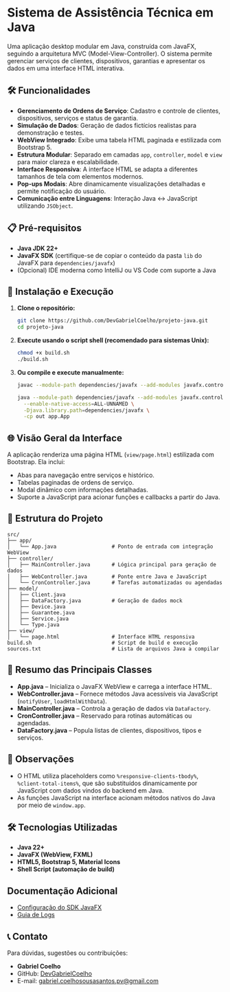 # Sistema de Assistência Técnica em Java

Uma aplicação desktop modular em Java, construída com JavaFX, seguindo a arquitetura MVC (Model-View-Controller). O sistema permite gerenciar serviços de clientes, dispositivos, garantias e apresentar os dados em uma interface HTML interativa.

## 🛠️ Funcionalidades

* **Gerenciamento de Ordens de Serviço**: Cadastro e controle de clientes, dispositivos, serviços e status de garantia.
* **Simulação de Dados**: Geração de dados fictícios realistas para demonstração e testes.
* **WebView Integrado**: Exibe uma tabela HTML paginada e estilizada com Bootstrap 5.
* **Estrutura Modular**: Separado em camadas `app`, `controller`, `model` e `view` para maior clareza e escalabilidade.
* **Interface Responsiva**: A interface HTML se adapta a diferentes tamanhos de tela com elementos modernos.
* **Pop-ups Modais**: Abre dinamicamente visualizações detalhadas e permite notificação do usuário.
* **Comunicação entre Linguagens**: Interação Java ↔ JavaScript utilizando `JSObject`.

## 📋 Pré-requisitos

* **Java JDK 22+**
* **JavaFX SDK** (certifique-se de copiar o conteúdo da pasta `lib` do JavaFX para `dependencies/javafx`)
* (Opcional) IDE moderna como IntelliJ ou VS Code com suporte a Java

## 🚀 Instalação e Execução

1. **Clone o repositório:**

   ```bash
   git clone https://github.com/DevGabrielCoelho/projeto-java.git
   cd projeto-java
   ```

2. **Execute usando o script shell (recomendado para sistemas Unix):**

   ```bash
   chmod +x build.sh
   ./build.sh
   ```

3. **Ou compile e execute manualmente:**

   ```bash
   javac --module-path dependencies/javafx --add-modules javafx.controls,javafx.fxml,javafx.web -d out @sources.txt

   java --module-path dependencies/javafx --add-modules javafx.controls,javafx.fxml,javafx.web \
     --enable-native-access=ALL-UNNAMED \
     -Djava.library.path=dependencies/javafx \
     -cp out app.App
   ```

## 🌐 Visão Geral da Interface

A aplicação renderiza uma página HTML (`view/page.html`) estilizada com Bootstrap. Ela inclui:

* Abas para navegação entre serviços e histórico.
* Tabelas paginadas de ordens de serviço.
* Modal dinâmico com informações detalhadas.
* Suporte a JavaScript para acionar funções e callbacks a partir do Java.

## 📂 Estrutura do Projeto

```
src/
├── app/
│   └── App.java                  # Ponto de entrada com integração WebView
├── controller/
│   ├── MainController.java       # Lógica principal para geração de dados
│   ├── WebController.java        # Ponte entre Java e JavaScript
│   └── CronController.java       # Tarefas automatizadas ou agendadas
├── model/
│   ├── Client.java
│   ├── DataFactory.java          # Geração de dados mock
│   ├── Device.java
│   ├── Guarantee.java
│   ├── Service.java
│   └── Type.java
├── view/
│   └── page.html                 # Interface HTML responsiva
build.sh                          # Script de build e execução
sources.txt                       # Lista de arquivos Java a compilar
```

## 🧪 Resumo das Principais Classes

* **App.java** – Inicializa o JavaFX WebView e carrega a interface HTML.
* **WebController.java** – Fornece métodos Java acessíveis via JavaScript (`notifyUser`, `loadHtmlWithData`).
* **MainController.java** – Controla a geração de dados via `DataFactory`.
* **CronController.java** – Reservado para rotinas automáticas ou agendadas.
* **DataFactory.java** – Popula listas de clientes, dispositivos, tipos e serviços.

## 📌 Observações

* O HTML utiliza placeholders como `%responsive-clients-tbody%`, `%client-total-items%`, que são substituídos dinamicamente por JavaScript com dados vindos do backend em Java.
* As funções JavaScript na interface acionam métodos nativos do Java por meio de `window.app`.

## 🛠️ Tecnologias Utilizadas

* **Java 22+**
* **JavaFX (WebView, FXML)**
* **HTML5, Bootstrap 5, Material Icons**
* **Shell Script (automação de build)**

## Documentação Adicional

- [Configuração do SDK JavaFX](dependencies/javafx/README.pt-BR.md)
- [Guia de Logs](logs/README.pt-BR.md)

## 📞 Contato

Para dúvidas, sugestões ou contribuições:

* **Gabriel Coelho**
* GitHub: [DevGabrielCoelho](https://github.com/DevGabrielCoelho)
* E-mail: [gabriel.coelhosousasantos.pv@gmail.com](mailto:gabriel.coelhosousasantos.pv@gmail.com)